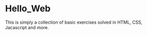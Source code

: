 # Hello_Web
This is simply a collection of basic exercises solved in HTML, CSS, Jacascript and more.
